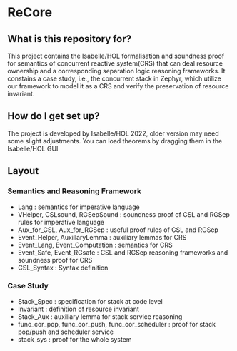# ReCore

## What is this repository for?
This project contains the Isabelle/HOL formalisation and soundness proof for semantics of concurrent reactive system(CRS) that can deal resource ownership and a corresponding separation logic reasoning frameworks. It constains a case study, i.e., the concurrent stack in Zephyr, which utilize our framework to model it as a CRS and verify the preservation of resource invariant.

## How do I get set up?
The project is developed by Isabelle/HOL 2022, older version may need some slight adjustments. You can load theorems by dragging them in the Isabelle/HOL GUI

## Layout

### Semantics and Reasoning Framework
* Lang : semantics for imperative language
* VHelper, CSLsound, RGSepSound : soundness proof of CSL and RGSep rules for imperative language  
* Aux_for_CSL, Aux_for_RGSep : useful proof rules of CSL and RGSep
* Event_Helper, AuxillaryLemma : auxiliary lemmas for CRS
* Event_Lang, Event_Computation : semantics for CRS
* Event_Safe, Event_RGsafe : CSL and RGSep reasoning frameworks and soundness proof for CRS
* CSL_Syntax : Syntax definition
### Case Study
* Stack_Spec : specification for stack at code level
* Invariant : definition of resource invariant
* Stack_Aux : auxiliary lemma for stack service reasoning 
* func_cor_pop, func_cor_push, func_cor_scheduler : proof for stack pop/push and scheduler service
* stack_sys : proof for the whole system
